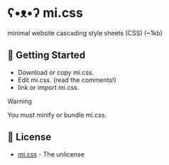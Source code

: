 # ʕ•ᴥ•ʔ mi.css

minimal website cascading style sheets (CSS) (~1kb)

## 🚀 Getting Started

- Download or copy mi.css.
- Edit mi.css. (read the comments!)
- link or import mi.css.

> [!WARNING]
> You must minify or bundle mi.css.

## 📜 License

- [mi.css](https://github.com/FelipeIzolan/mi.css) - The unlicense
